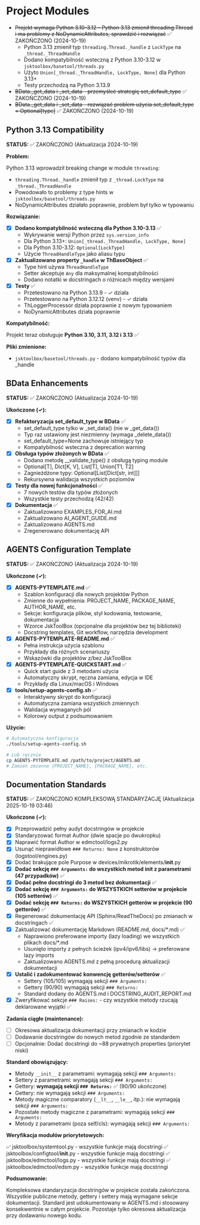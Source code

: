 # Project Modules

- ~~Projekt wymaga Python 3.10-3.12 - Python 3.13 zmienił threading.Thread i ma problemy z NoDynamicAttributes, sprawdzić i rozwiązać~~ ✅ ZAKOŃCZONO (2024-10-19)
  - Python 3.13 zmienił typ `threading.Thread._handle` z `LockType` na `_thread._ThreadHandle`
  - Dodano kompatybilność wsteczną z Python 3.10-3.12 w `jsktoolbox/basetool/threads.py`
  - Użyto `Union[_thread._ThreadHandle, LockType, None]` dla Python 3.13+
  - Testy przechodzą na Python 3.13.9
- ~~BData.\_get_data i \_set_data - przemyśleć strategię set_default_type~~ ✅ ZAKOŃCZONO (2024-10-19)
- ~~BData.\_get_data i \_set_data - rozwiązać problem użycia set_default_type = Optional[type]~~ ✅ ZAKOŃCZONO (2024-10-19)

## Python 3.13 Compatibility

**STATUS:** ✅ ZAKOŃCZONO (Aktualizacja 2024-10-19)

**Problem:**

Python 3.13 wprowadził breaking change w module `threading`:

- `threading.Thread._handle` zmienił typ z `_thread.LockType` na `_thread._ThreadHandle`
- Powodowało to problemy z type hints w `jsktoolbox/basetool/threads.py`
- NoDynamicAttributes działało poprawnie, problem był tylko w typowaniu

**Rozwiązanie:**

- [x] **Dodano kompatybilność wsteczną dla Python 3.10-3.13** ✅
  - Wykrywanie wersji Python przez `sys.version_info`
  - Dla Python 3.13+: `Union[_thread._ThreadHandle, LockType, None]`
  - Dla Python 3.10-3.12: `Optional[LockType]`
  - Użycie `ThreadHandleType` jako aliasu typu
- [x] **Zaktualizowano property `_handle` w ThBaseObject** ✅
  - Type hint używa `ThreadHandleType`
  - Setter akceptuje `Any` dla maksymalnej kompatybilności
  - Dodano notatki w docstringach o różnicach między wersjami
- [x] **Testy** ✅
  - Przetestowano na Python 3.13.9 - ✓ działa
  - Przetestowano na Python 3.12.12 (venv) - ✓ działa
  - ThLoggerProcessor działa poprawnie z nowym typowaniem
  - NoDynamicAttributes działa poprawnie

**Kompatybilność:**

Projekt teraz obsługuje **Python 3.10, 3.11, 3.12 i 3.13** ✅

**Pliki zmienione:**

- `jsktoolbox/basetool/threads.py` - dodano kompatybilność typów dla \_handle

## BData Enhancements

**STATUS:** ✅ ZAKOŃCZONO (Aktualizacja 2024-10-19)

**Ukończone (✓):**

- [x] **Refaktoryzacja set_default_type w BData** ✅
  - set_default_type tylko w \_set_data() (nie w \_get_data())
  - Typ raz ustawiony jest niezmienny (wymaga \_delete_data())
  - set_default_type=None zachowuje istniejący typ
  - Kompatybilność wsteczna z deprecation warning
- [x] **Obsługa typów złożonych w BData** ✅
  - Dodano metodę \_\_validate_type() z obsługą typing module
  - Optional[T], Dict[K, V], List[T], Union[T1, T2]
  - Zagnieżdżone typy: Optional[List[Dict[str, int]]]
  - Rekursywna walidacja wszystkich poziomów
- [x] **Testy dla nowej funkcjonalności** ✅
  - 7 nowych testów dla typów złożonych
  - Wszystkie testy przechodzą (42/42)
- [x] **Dokumentacja** ✅
  - Zaktualizowano EXAMPLES_FOR_AI.md
  - Zaktualizowano AI_AGENT_GUIDE.md
  - Zaktualizowano AGENTS.md
  - Zregenerowano dokumentację API

## AGENTS Configuration Template

**STATUS:** ✅ ZAKOŃCZONO (Aktualizacja 2024-10-19)

**Ukończone (✓):**

- [x] **AGENTS-PYTEMPLATE.md** ✅
  - Szablon konfiguracji dla nowych projektów Python
  - Zmienne do wypełnienia: PROJECT_NAME, PACKAGE_NAME, AUTHOR_NAME, etc.
  - Sekcje: konfiguracja plików, styl kodowania, testowanie, dokumentacja
  - Wzorce JskToolBox (opcjonalne dla projektów bez tej biblioteki)
  - Docstring templates, Git workflow, narzędzia development
- [x] **AGENTS-PYTEMPLATE-README.md** ✅
  - Pełna instrukcja użycia szablonu
  - Przykłady dla różnych scenariuszy
  - Wskazówki dla projektów z/bez JskToolBox
- [x] **AGENTS-PYTEMPLATE-QUICKSTART.md** ✅
  - Quick start guide z 3 metodami użycia
  - Automatyczny skrypt, ręczna zamiana, edycja w IDE
  - Przykłady dla Linux/macOS i Windows
- [x] **tools/setup-agents-config.sh** ✅
  - Interaktywny skrypt do konfiguracji
  - Automatyczna zamiana wszystkich zmiennych
  - Walidacja wymaganych pól
  - Kolorowy output z podsumowaniem

**Użycie:**

```bash
# Automatyczna konfiguracja
./tools/setup-agents-config.sh

# Lub ręcznie
cp AGENTS-PYTEMPLATE.md /path/to/project/AGENTS.md
# Zamień zmienne {PROJECT_NAME}, {PACKAGE_NAME}, etc.
```

## Documentation Standards

**STATUS:** ✅ ZAKOŃCZONO KOMPLEKSOWĄ STANDARYZACJĘ (Aktualizacja 2025-10-19 03:46)

**Ukończone (✓):**

- [x] Przeprowadzić pełny audyt docstringów w projekcie
- [x] Standaryzować format Author (dwie spacje po dwukropku)
- [x] Naprawić format Author w edmctool/logs2.py
- [x] Usunąć nieprawidłowe `### Returns: None` z konstruktorów (logstool/engines.py)
- [x] Dodać brakujące pole Purpose w devices/mikrotik/elements/**init**.py
- [x] **Dodać sekcję `### Arguments:` do wszystkich metod **init** z parametrami (47 przypadków)** ✅
- [x] **Dodać pełne docstringi do 3 metod bez dokumentacji** ✅
- [x] **Dodać sekcję `### Arguments:` do WSZYSTKICH setterów w projekcie (105 setterów)** ✅
- [x] **Dodać sekcję `### Returns:` do WSZYSTKICH getterów w projekcie (90 getterów)** ✅
- [x] Regenerować dokumentację API (Sphinx/ReadTheDocs) po zmianach w docstringach ✅
- [x] Zaktualizować dokumentację Markdown (README.md, docs/\*.md) ✅
  - Naprawiono preferowane importy (lazy loading) we wszystkich plikach docs/\*.md
  - Usunięto importy z pełnych ścieżek (ipv4/ipv6/libs) → preferowane lazy imports
  - Zaktualizowano AGENTS.md z pełną procedurą aktualizacji dokumentacji
- [x] **Ustalić i zadokumentować konwencję getterów/setterów** ✅
  - Settery (105/105) wymagają sekcji `### Arguments:`
  - Gettery (90/90) wymagają sekcji `### Returns:`
  - Standard dodany do AGENTS.md i DOCSTRING_AUDIT_REPORT.md
- [x] Zweryfikować sekcje `### Raises:` - czy wszystkie metody rzucają deklarowane wyjątki ✅

**Zadania ciągłe (maintenance):**

- [ ] Okresowa aktualizacja dokumentacji przy zmianach w kodzie
- [ ] Dodawanie docstringów do nowych metod zgodnie ze standardem
- [ ] Opcjonalnie: Dodać docstringi do ~88 prywatnych properties (priorytet niski)

**Standard obowiązujący:**

- Metody `__init__` z parametrami: wymagają sekcji `### Arguments:`
- Settery z parametrami: wymagają sekcji `### Arguments:`
- Gettery: **wymagają sekcji `### Returns:`** ✅ (90/90 ukończone)
- Gettery: nie wymagają sekcji `### Arguments:`
- Metody magiczne comparatory (`__lt__`, `__le__`, itp.): nie wymagają sekcji `### Arguments:`
- Pozostałe metody magiczne z parametrami: wymagają sekcji `### Arguments:`
- Metody z parametrami (poza self/cls): wymagają sekcji `### Arguments:`

**Weryfikacja modułów priorytetowych:**

✅ jsktoolbox/systemtool.py - wszystkie funkcje mają docstringi
✅ jsktoolbox/configtool/**init**.py - wszystkie funkcje mają docstringi
✅ jsktoolbox/edmctool/logs.py - wszystkie funkcje mają docstringi
✅ jsktoolbox/edmctool/edsm.py - wszystkie funkcje mają docstringi

**Podsumowanie:**

Kompleksowa standaryzacja docstringów w projekcie została zakończona. Wszystkie publiczne metody, gettery i settery mają wymagane sekcje dokumentacji. Standard jest udokumentowany w AGENTS.md i stosowany konsekwentnie w całym projekcie. Pozostaje tylko okresowa aktualizacja przy dodawaniu nowego kodu.
